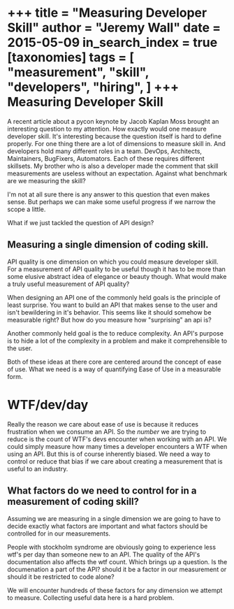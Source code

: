 +++
title = "Measuring Developer Skill"
author = "Jeremy Wall"
date = 2015-05-09
in_search_index = true
[taxonomies]
tags = [
	"measurement",
	"skill",
	"developers",
	"hiring",
]
+++
Measuring Developer Skill
=========================

A recent article about a pycon keynote by Jacob Kaplan Moss brought an
interesting question to my attention.  How exactly would one measure
developer skill. It's interesting because the question itself is hard
to define properly. For one thing there are a lot of dimensions to
measure skill in. And developers hold many different roles in a team.
DevOps, Architects, Maintainers, BugFixers, Automators. Each of these
requires different skillsets. My brother who is also a developer made
the comment that skill measurements are useless without an
expectation. Against what benchmark are we measuring the skill?

I'm not at all sure there is any answer to this question that even makes
sense. But perhaps we can make some useful progress if we narrow the scope
a little.

What if we just tackled the question of API design?

Measuring a single dimension of coding skill.
---------------------

API quality is one dimension on which you could measure developer
skill. For a measurement of API quality to be useful though it has to
be more than some elusive abstract idea of elegance or beauty
though. What would make a truly useful measurement of API quality?

When designing an API one of the commonly held goals is the principle
of least surprise.  You want to build an API that makes sense to the
user and isn't bewildering in it's behavior.  This seems like it
should somehow be measurable right? But how do you measure how
"surprising" an api is?

Another commonly held goal is the to reduce complexity. An API's
purpose is to hide a lot of the complexity in a problem and make it
comprehensible to the user.

Both of these ideas at there core are centered around the concept of ease of use.
What we need is a way of quantifying Ease of Use in a measurable form.

# WTF/dev/day #

Really the reason we care about ease of use is because it reduces
frustration when we consume an API. So the *number* we are trying to
reduce is the count of WTF's devs encounter when working with an
API. We could simply measure how many times a developer encounters a
WTF when using an API. But this is of course inherently biased.  We
need a way to control or reduce that bias if we care about creating a
measurement that is useful to an industry.

What factors do we need to control for in a measurement of coding skill?
------------------

Assuming we are measuring in a single dimension we are going to have to decide
exactly what factors are important and what factors should be controlled for in
our measurements.

People with stockholm syndrome are obviously going to experience less
wtf's per day than someone new to an API. The quality of the API's
documentation also affects the wtf count. Which brings up a
question. Is the documenation a part of the API?  should it be a
factor in our measurement or should it be restricted to code alone?

We will encounter hundreds of these factors for any dimension we
attempt to measure. Collecting useful data here is a hard problem.